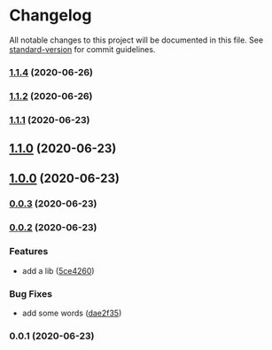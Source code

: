 # Changelog

All notable changes to this project will be documented in this file. See [standard-version](https://github.com/conventional-changelog/standard-version) for commit guidelines.

### [1.1.4](https://github.com/watertea/angularversion/compare/v1.1.3...v1.1.4) (2020-06-26)

### [1.1.2](https://github.com/watertea/angularversion/compare/v1.1.1...v1.1.2) (2020-06-26)

### [1.1.1](https://github.com/watertea/angularversion/compare/v1.1.0...v1.1.1) (2020-06-23)

## [1.1.0](https://github.com/watertea/angularversion/compare/v1.0.0...v1.1.0) (2020-06-23)

## [1.0.0](https://github.com/watertea/angularversion/compare/v0.0.3...v1.0.0) (2020-06-23)

### [0.0.3](https://github.com/watertea/angularversion/compare/v0.0.2...v0.0.3) (2020-06-23)

### [0.0.2](https://github.com/watertea/angularversion/compare/v0.0.1...v0.0.2) (2020-06-23)


### Features

* add a lib ([5ce4260](https://github.com/watertea/angularversion/commit/5ce4260f5a2cf5dce1e2ea46d368c92eda8d9e47))


### Bug Fixes

* add some words ([dae2f35](https://github.com/watertea/angularversion/commit/dae2f3513dccd93ba90cb49eccb0629562e0f3af))

### 0.0.1 (2020-06-23)

